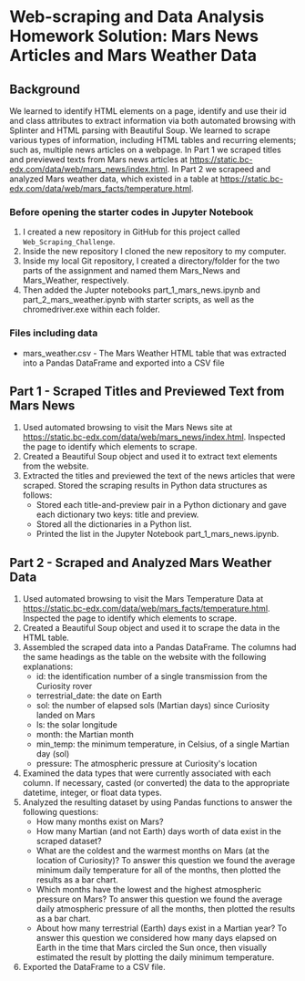 # Web-scraping and Data Analysis Homework Solution: Mars News Articles and Mars Weather Data

## Background

We learned to identify HTML elements on a page, identify and use their id and class attributes to extract information via both automated browsing with Splinter and HTML parsing with Beautiful Soup.  We learned to scrape various types of information, including HTML tables and recurring elements; such as, multiple news articles on a webpage.
In Part 1 we scraped titles and previewed texts from Mars news articles at https://static.bc-edx.com/data/web/mars_news/index.html.
In Part 2 we scrapeed and analyzed Mars weather data, which existed in a table at https://static.bc-edx.com/data/web/mars_facts/temperature.html.

### Before opening the starter codes in Jupyter Notebook

1. I created a new repository in GitHub for this project called `Web_Scraping_Challenge`. 
2. Inside the new repository I cloned the new repository to my computer.
3. Inside my local Git repository, I created a directory/folder for the two parts of the assignment and named them Mars_News and Mars_Weather, respectively.
4. Then added the Jupter notebooks part_1_mars_news.ipynb and part_2_mars_weather.ipynb with starter scripts, as well as the chromedriver.exe within each folder.
  
### Files including data 

* mars_weather.csv - The Mars Weather HTML table that was extracted into a Pandas DataFrame and exported into a CSV file

## Part 1 - Scraped Titles and Previewed Text from Mars News

1. Used automated browsing to visit the Mars News site at https://static.bc-edx.com/data/web/mars_news/index.html. Inspected the page to identify which elements to scrape.
2. Created a Beautiful Soup object and used it to extract text elements from the website.
3. Extracted the titles and previewed the text of the news articles that were scraped. Stored the scraping results in Python data structures as follows:
   - Stored each title-and-preview pair in a Python dictionary and gave each dictionary two keys: title and preview.
   - Stored all the dictionaries in a Python list.
   - Printed the list in the Jupyter Notebook part_1_mars_news.ipynb.
    
## Part 2 - Scraped and Analyzed Mars Weather Data

1. Used automated browsing to visit the Mars Temperature Data at https://static.bc-edx.com/data/web/mars_facts/temperature.html. Inspected the page to identify which     elements to scrape. 
2. Created a Beautiful Soup object and used it to scrape the data in the HTML table. 
3. Assembled the scraped data into a Pandas DataFrame. The columns had the same headings as the table on the website with the following explanations:
    - id: the identification number of a single transmission from the Curiosity rover
    - terrestrial_date: the date on Earth
    - sol: the number of elapsed sols (Martian days) since Curiosity landed on Mars
    - ls: the solar longitude
    - month: the Martian month
    - min_temp: the minimum temperature, in Celsius, of a single Martian day (sol)
    - pressure: The atmospheric pressure at Curiosity's location 
4. Examined the data types that were currently associated with each column. If necessary, casted (or converted) the data to the appropriate datetime, integer, or float data types.
5. Analyzed the resulting dataset by using Pandas functions to answer the following questions:
    - How many months exist on Mars?
    - How many Martian (and not Earth) days worth of data exist in the scraped dataset?
    - What are the coldest and the warmest months on Mars (at the location of Curiosity)?
      To answer this question we found the average minimum daily temperature for all of the months, then plotted the results as a bar chart.
    - Which months have the lowest and the highest atmospheric pressure on Mars?
      To answer this question we found the average daily atmospheric pressure of all the months, then plotted the results as a bar chart.
    - About how many terrestrial (Earth) days exist in a Martian year?
      To answer this question we considered how many days elapsed on Earth in the time that Mars circled the Sun once, then visually estimated the result by plotting the          daily minimum temperature.
6. Exported the DataFrame to a CSV file.

   
